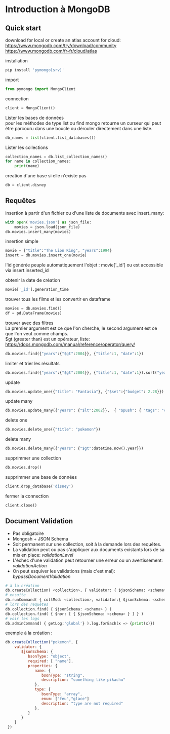 # Introduction à MongoDB


## Quick start


download for local or create an atlas account for cloud:\
https://www.mongodb.com/try/download/community \
https://www.mongodb.com/fr-fr/cloud/atlas


installation
```py
pip install 'pymongo[srv]'
```

import
```py
from pymongo import MongoClient
```

connection
```py
client = MongoClient()
```

Lister les bases de données \
pour les méthodes de type list ou find mongo retourne un curseur qui peut être parcouru dans une boucle ou dérouler directement dans une liste.
```py
db_names = list(client.list_databases())
```

Lister les collections
```py
collection_names = db.list_collection_names()
for name in collection_names:
    print(name)
```

creation d'une base si elle n'existe pas
```py
db = client.disney
```

## Requêtes


insertion à partir d'un fichier ou d'une liste de documents avec insert_many:
```py
with open('movies.json') as json_file:
    movies = json.load(json_file)
db.movies.insert_many(movies)
```

insertion simple
```py
movie = {"title":"The Lion King", "years":1994}
insert = db.movies.insert_one(movie)
```
l'id générée peuple automatiquement l'objet : movie['_id'] ou est accessible via insert.inserted_id

obtenir la date de création
```py
movie['_id'].generation_time
```

trouver tous les films et les convertir en dataframe
```py
movies = db.movies.find()
df = pd.DataFrame(movies)
```

trouver avec des filtres\
La premier argument est ce que l'on cherche, le second argument est ce que l'on veut comme champs.\
$gt (greater than) est un opérateur, liste: https://docs.mongodb.com/manual/reference/operator/query/ 
```py
db.movies.find({"years":{"$gt":2004}}, {"title":1, "date":1})
```

limiter et trier les résultats
```py
db.movies.find({"years":{"$gt":2004}}, {"title":1, "date":1}).sort("years").limit(30)
```

update
```py
db.movies.update_one({"title": "Fantasia"}, {"$set":{"budget": 2.28}})
```

update many
```py
db.movies.update_many({"years": {"$lt":2002}},  { "$push": { "tags": "classics" } })
```

delete one
```py
db.movies.delete_one({"title": "pokemon"})
```

delete many
```py
db.movies.delete_many({"years": {"$gt":datetime.now().year}})
```

supprimmer une collection
```py
db.movies.drop()
```

supprimmer une base de données
```py
client.drop_database('disney')
```

fermer la connection
```py
client.close()
```


## Document Validation

* Pas obligatoire
* Mongosh + JSON Schema
* Soit permanent sur une collection, soit à la demande lors des requêtes.
* La validation peut ou pas s'appliquer aux documents existants lors de sa mis en place: *validationLevel*
* L'échec d'une validation peut retourner une erreur ou un avertissement: *validationAction*
* On peut esquiver les validations (mais c'est mal): *bypassDocumentValidation*

```py
# à la création
db.createCollection( <collection>, { validator: { $jsonSchema: <schema> } } )
# ensuite
db.runCommand( { collMod: <collection>, validator:{ $jsonSchema: <schema> } } )
# lors des requêtes
db.collection.find( { $jsonSchema: <schema> } )
db.collection.find( { $nor: [ { $jsonSchema: <schema> } ] } )
# voir les logs
db.adminCommand( { getLog:'global'} ).log.forEach(x => {print(x)})
```

exemple à la création :

```js
db.createCollection("pokemon", {
    validator: {
       $jsonSchema: {
          bsonType: "object",
          required: [ "name"],
          properties: {
             name: {
                bsonType: "string",
                description: "something like pikachu"
             },
             type: {
                bsonType: "array",
                enum: ["feu","glace"]
                description: "type are not required"
             },             
          }
       }
    }
 })
```




